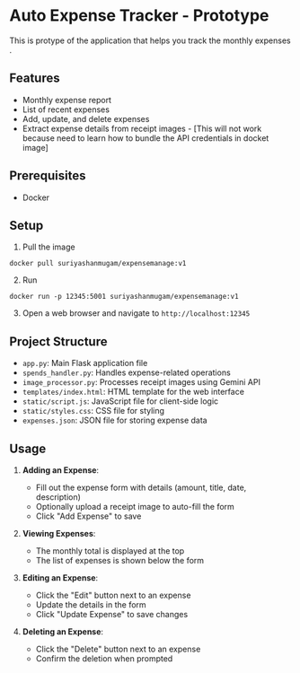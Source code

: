 <h1>Auto Expense Tracker - Prototype</h1>

<p> This is protype of the application that helps you track the monthly expenses .  



## Features

- Monthly expense report
- List of recent expenses
- Add, update, and delete expenses
- Extract expense details from receipt images - [This will not work because need to learn how to bundle the API credentials in docket image]


## Prerequisites

- Docker

## Setup

1. Pull the image

```
docker pull suriyashanmugam/expensemanage:v1
```

2. Run

```
docker run -p 12345:5001 suriyashanmugam/expensemanage:v1
```

3. Open a web browser and navigate to `http://localhost:12345`

## Project Structure

- `app.py`: Main Flask application file
- `spends_handler.py`: Handles expense-related operations
- `image_processor.py`: Processes receipt images using Gemini API
- `templates/index.html`: HTML template for the web interface
- `static/script.js`: JavaScript file for client-side logic
- `static/styles.css`: CSS file for styling
- `expenses.json`: JSON file for storing expense data

## Usage

1. **Adding an Expense**: 
   - Fill out the expense form with details (amount, title, date, description)
   - Optionally upload a receipt image to auto-fill the form
   - Click "Add Expense" to save

2. **Viewing Expenses**: 
   - The monthly total is displayed at the top
   - The list of expenses is shown below the form

3. **Editing an Expense**: 
   - Click the "Edit" button next to an expense
   - Update the details in the form
   - Click "Update Expense" to save changes

4. **Deleting an Expense**: 
   - Click the "Delete" button next to an expense
   - Confirm the deletion when prompted

